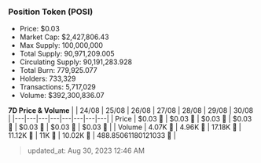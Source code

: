 
  ### Position Token (POSI)
  - Price: $0.03
  - Market Cap: $2,427,806.43
  - Max Supply: 100,000,000
  - Total Supply: 90,971,209.005
  - Circulating Supply: 90,191,283.928
  - Total Burn: 779,925.077
  - Holders: 733,329
  - Transactions: 5,717,029
  - Volume: $392,300,836.07

  **7D Price & Volume**
  | | 24&#x2F;08 | 25&#x2F;08 | 26&#x2F;08 | 27&#x2F;08 | 28&#x2F;08 | 29&#x2F;08 | 30&#x2F;08 |
  |---|---|---|---|---|---|---|---|
  | Price | $0.03 🚀 | $0.03 🚀 | $0.03 🚀 | $0.03 🚀 | $0.03 🔻 | $0.03 🔻 | $0.03 🔻 |
  | Volume | 4.07K 🔻 | 4.96K 🚀 | 17.18K 🚀 | 11.12K 🔻 | 11K 🔻 | 10.02K 🔻 | 488.85061180121033 🔻 |

  > updated_at: Aug 30, 2023 12:46 AM
